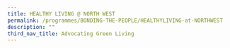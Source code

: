 ```yaml
---
title: HEALTHY LIVING @ NORTH WEST
permalink: /programmes/BONDING-THE-PEOPLE/HEALTHYLIVING-at-NORTHWEST
description: ""
third_nav_title: Advocating Green Living
---
```






